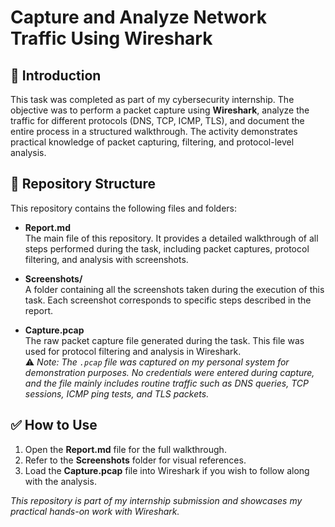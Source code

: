 # Capture and Analyze Network Traffic Using Wireshark

## 📌 Introduction
This task was completed as part of my cybersecurity internship. The objective was to perform a packet capture using **Wireshark**, analyze the traffic for different protocols (DNS, TCP, ICMP, TLS), and document the entire process in a structured walkthrough. The activity demonstrates practical knowledge of packet capturing, filtering, and protocol-level analysis.

## 📂 Repository Structure
This repository contains the following files and folders:

- **Report.md**  
  The main file of this repository. It provides a detailed walkthrough of all steps performed during the task, including packet captures, protocol filtering, and analysis with screenshots.

- **Screenshots/**  
  A folder containing all the screenshots taken during the execution of this task. Each screenshot corresponds to specific steps described in the report.

- **Capture.pcap**  
  The raw packet capture file generated during the task. This file was used for protocol filtering and analysis in Wireshark.  
  ⚠️ *Note: The `.pcap` file was captured on my personal system for demonstration purposes. No credentials were entered during capture, and the file mainly includes routine traffic such as DNS queries, TCP sessions, ICMP ping tests, and TLS packets.*

## ✅ How to Use
1. Open the **Report.md** file for the full walkthrough.  
2. Refer to the **Screenshots** folder for visual references.  
3. Load the **Capture.pcap** file into Wireshark if you wish to follow along with the analysis.


*This repository is part of my internship submission and showcases my practical hands-on work with Wireshark.*


